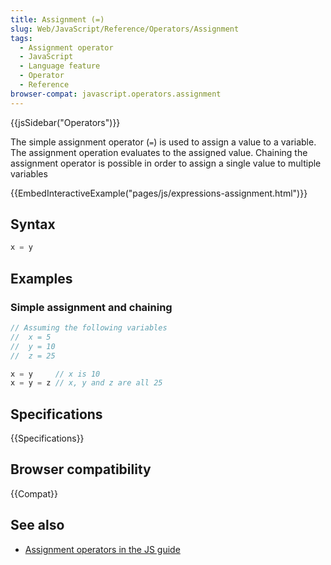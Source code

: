 ```yaml
---
title: Assignment (=)
slug: Web/JavaScript/Reference/Operators/Assignment
tags:
  - Assignment operator
  - JavaScript
  - Language feature
  - Operator
  - Reference
browser-compat: javascript.operators.assignment
---
```

{{jsSidebar("Operators")}}

The simple assignment operator (`=`) is used to assign a value to a variable.
The assignment operation evaluates to the assigned value. Chaining the
assignment operator is possible in order to assign a single value to multiple
variables

{{EmbedInteractiveExample("pages/js/expressions-assignment.html")}}

## Syntax

```js
x = y
```

## Examples

### Simple assignment and chaining

```js
// Assuming the following variables
//  x = 5
//  y = 10
//  z = 25

x = y     // x is 10
x = y = z // x, y and z are all 25
```

## Specifications

{{Specifications}}

## Browser compatibility

{{Compat}}

## See also

- [Assignment operators in the JS guide](/en-US/docs/Web/JavaScript/Guide/Expressions_and_Operators#Assignment)
